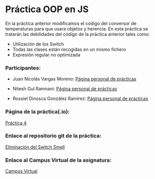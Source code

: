 # Práctica OOP en JS

En la práctica anterior modificamos el código del conversor de temperaturas para que usara objetos y herencia. En esta práctica se tratarán las debilidades del código de la práctica anterior tales como:
  * Utilización de los Switch
  * Todas las clases están recogidas en un mismo fichero
  * Expresión regular no optimizada

### Participantes:

* Juan Nicolás Vargas Moreno: [Página personal de prácticas](http://alu0100706734.github.io/)

* Nitesh Gul Ramnani: [Página personal de prácticas](http://alu0100814651.github.io/blog/index.html)

* Rossiel Dinosca González Ramírez: [Página personal de prácticas](http://alu0100763478.github.io/)

### Página de la práctica(.io):

[Práctica 4](http://ull-esit-gradoii-dsi.github.io/eliminacion-del-switch-smell-rossiel-nitesh-nico1/)

### Enlace al repositorio git de la práctica:

[Eliminación del Switch Smell](https://github.com/ULL-ESIT-GRADOII-DSI/eliminacion-del-switch-smell-rossiel-nitesh-nico1)

### Enlace al Campus Virtual de la asignatura:

[Campus Virtual](https://campusvirtual.ull.es/1516/mod/page/view.php?id=180154)
